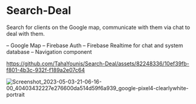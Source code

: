 # Search-Deal
Search for clients on the Google map, communicate with them via chat to deal with them.

– Google Map   – Firebase Auth   – Firebase Realtime for chat and system database   –  Navigation component

https://github.com/TahaYounis/Search-Deal/assets/82248336/10ef39fb-f801-4b3c-932f-f189a2e07c64

![Screenshot_2023-05-03-21-06-16-00_40403432227e276600da514d59f6a939_google-pixel4-clearlywhite-portrait](https://user-images.githubusercontent.com/82248336/236110795-7b2ee8e0-df7c-4b40-9ba0-80ee4a83166b.jpg)

